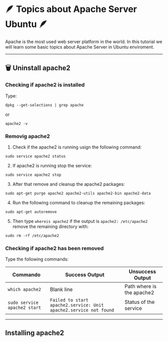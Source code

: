 # &#129718; Topics about Apache Server Ubuntu &#129718;

Apache is the most used web server platform in the world. In this tutorial we will learn some basic topics about Apache Server in Ubuntu enviroment.

-------------------------------------------------------------
## :wastebasket: Uninstall apache2

### Checking if apache2 is installed

Type:
```
dpkg --get-selections | grep apache
```
or
```
apache2 -v
```
### Removig apache2
1. Check if the apache2 is running usign the following command:
```
sudo service apache2 status
```
2. If apache2 is running stop the service:
```
sudo service apache2 stop
```
3. After that remove and cleanup the apache2 packages:
```
sudo apt-get purge apache2 apache2-utils apache2-bin apache2-data
```
4. Run the following command to cleanup the remaining packages:
```
sudo apt-get autoremove
```
5. Then type `whereis apache2` if the output is `apache2: /etc/apache2` remove the remaining directory with:
```
sudo rm -rf /etc/apache2
```

### Checking if apache2 has been removed

Type the following commands:

 Commando         | Success Output  | Unsuccess Output
------------------|-----------------|--------------------------
`which apache2`     | Blank line      | Path where is the apache2
`sudo service apache2 start` | `Failed to start apache2.service: Unit apache2.service not found` | Status of the service

------------------------------------------------------------------------------------------------------------------------------
## Installing apache2




